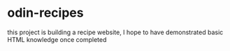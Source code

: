 # odin-recipes
this project is building a recipe website, I hope to have demonstrated basic HTML knowledge once completed
